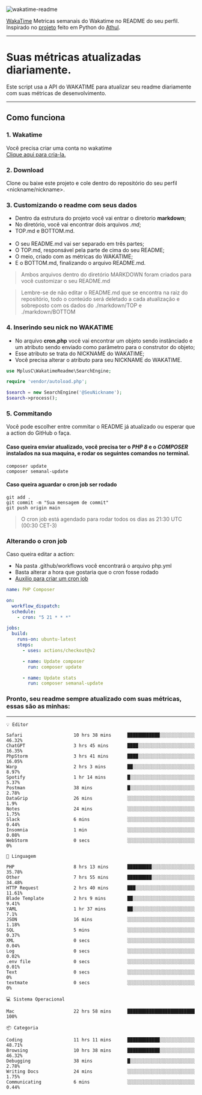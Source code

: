 ![wakatime-readme](https://socialify.git.ci/bymatheus/wakatime-readme/image?description=1&descriptionEditable=M%C3%A9tricas%20semanais%20do%20Wakatime%20no%20seu%20README%20de%20perfil.&font=KoHo&forks=1&language=1&owner=1&pattern=Signal&stargazers=1&theme=Dark)

[WakaTime](https://wakatime.com) Metricas semanais do Wakatime no README do seu perfil. <br>
Inspirado no [projeto](https://github.com/athul/waka-readme) feito em Python do [Athul](https://github.com/athul).
___

# Suas métricas atualizadas diariamente.
Este script usa a API do WAKATIME para atualizar seu readme diariamente com suas métricas de desenvolvimento.

___

## Como funciona

### 1. Wakatime
Você precisa criar uma conta no wakatime <br>
[Clique aqui para cria-la.](https://wakatime.com) 

### 2. Download
Clone ou baixe este projeto e cole dentro do repositório do seu perfil <nickname/nickname>.

### 3. Customizando o readme com seus dados
- Dentro da estrutura do projeto você vai entrar o diretorio **markdown**;  
- No diretório, você vai encontrar dois arquivos *.md*;
- TOP.md e BOTTOM.md.
<br><br>
- O seu README.md vai ser separado em três partes; 
- O TOP.md, responsável pela parte de cima do seu README;
- O meio, criado com as métricas do WAKATIME;
- E o BOTTOM.md, finalizando o arquivo README.md.<br>

> Ambos arquivos dentro do diretório MARKDOWN foram criados para você customizar o seu README.md

> Lembre-se de não editar o README.md que se encontra na raiz do repositório, todo o conteúdo será deletado a cada atualização e sobreposto com os dados do ./markdown/TOP e ./markdown/BOTTOM

### 4. Inserindo seu nick no WAKATIME
- No arquivo **cron.php** você vai encontrar um objeto sendo instânciado e um atributo sendo enviado como parâmetro para o construtor do objeto;
- Esse atributo se trata do NICKNAME do WAKATIME;
- Você precisa alterar o atributo para seu NICKNAME do WAKATIME.

```php
use MplusC\WakatimeReadme\SearchEngine;

require 'vendor/autoload.php';

$search = new SearchEngine('@SeuNickname');
$search->process();
```

### 5. Commitando
Você pode escolher entre commitar o README já atualizado ou esperar que a action do GitHub o faça. <br>

#### Caso queira enviar atualizado, você precisa ter o *PHP 8* e o *COMPOSER* instalados na sua maquina, e rodar os seguintes comandos no terminal.
```composer
composer update
composer semanal-update 
```

#### Caso queira aguardar o cron job ser rodado 
```git 
git add .
git commit -m "Sua mensagem de commit"
git push origin main
```

>O cron job está agendado para rodar todos os dias as 21:30 UTC (00:30 CET-3) 

### Alterando o cron job
Caso queira editar a action:

- Na pasta .github/workflows você encontrará o arquivo php.yml
- Basta alterar a hora que gostaria que o cron fosse rodado
- [Auxilio para criar um cron job](https://crontab.guru)

```yml
name: PHP Composer

on:
  workflow_dispatch:
  schedule:
    - cron: "5 21 * * *"

jobs:
  build:
    runs-on: ubuntu-latest
    steps:
      - uses: actions/checkout@v2

      - name: Update composer
        run: composer update

      - name: Update stats
        run: composer semanal-update
```

### Pronto, seu readme sempre atualizado com suas métricas, essas são as minhas:

___
```text
💡 Editor

Safari                   10 hrs 38 mins      ████████████░░░░░░░░░░░░░     46.32%
ChatGPT                  3 hrs 45 mins       ████░░░░░░░░░░░░░░░░░░░░░     16.35%
PhpStorm                 3 hrs 41 mins       ████░░░░░░░░░░░░░░░░░░░░░     16.05%
Warp                     2 hrs 3 mins        ██░░░░░░░░░░░░░░░░░░░░░░░      8.97%
Spotify                  1 hr 14 mins        █░░░░░░░░░░░░░░░░░░░░░░░░      5.37%
Postman                  38 mins             █░░░░░░░░░░░░░░░░░░░░░░░░      2.78%
DataGrip                 26 mins             ░░░░░░░░░░░░░░░░░░░░░░░░░       1.9%
Notes                    24 mins             ░░░░░░░░░░░░░░░░░░░░░░░░░      1.75%
Slack                    6 mins              ░░░░░░░░░░░░░░░░░░░░░░░░░      0.44%
Insomnia                 1 min               ░░░░░░░░░░░░░░░░░░░░░░░░░      0.08%
WebStorm                 0 secs              ░░░░░░░░░░░░░░░░░░░░░░░░░         0%
```
```text
💬 Linguagem

PHP                      8 hrs 13 mins       █████████░░░░░░░░░░░░░░░░     35.78%
Other                    7 hrs 55 mins       █████████░░░░░░░░░░░░░░░░     34.48%
HTTP Request             2 hrs 40 mins       ███░░░░░░░░░░░░░░░░░░░░░░     11.61%
Blade Template           2 hrs 9 mins        ██░░░░░░░░░░░░░░░░░░░░░░░      9.41%
YAML                     1 hr 37 mins        ██░░░░░░░░░░░░░░░░░░░░░░░       7.1%
JSON                     16 mins             ░░░░░░░░░░░░░░░░░░░░░░░░░      1.18%
SQL                      5 mins              ░░░░░░░░░░░░░░░░░░░░░░░░░      0.37%
XML                      0 secs              ░░░░░░░░░░░░░░░░░░░░░░░░░      0.04%
Log                      0 secs              ░░░░░░░░░░░░░░░░░░░░░░░░░      0.02%
.env file                0 secs              ░░░░░░░░░░░░░░░░░░░░░░░░░      0.01%
Text                     0 secs              ░░░░░░░░░░░░░░░░░░░░░░░░░         0%
textmate                 0 secs              ░░░░░░░░░░░░░░░░░░░░░░░░░         0%
```
```text
💻 Sistema Operacional

Mac                      22 hrs 58 mins      █████████████████████████       100%
```
```text
📦 Categoria

Coding                   11 hrs 11 mins      ████████████░░░░░░░░░░░░░     48.71%
Browsing                 10 hrs 38 mins      ████████████░░░░░░░░░░░░░     46.32%
Debugging                38 mins             █░░░░░░░░░░░░░░░░░░░░░░░░      2.78%
Writing Docs             24 mins             ░░░░░░░░░░░░░░░░░░░░░░░░░      1.75%
Communicating            6 mins              ░░░░░░░░░░░░░░░░░░░░░░░░░      0.44%
```
